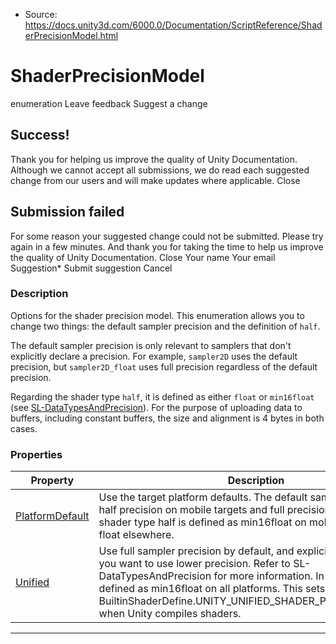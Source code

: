 * Source: https://docs.unity3d.com/6000.0/Documentation/ScriptReference/ShaderPrecisionModel.html

# ShaderPrecisionModel
enumeration
Leave feedback
Suggest a change
## Success!
Thank you for helping us improve the quality of Unity Documentation. Although we cannot accept all submissions, we do read each suggested change from our users and will make updates where applicable.
Close
## Submission failed
For some reason your suggested change could not be submitted. Please <a>try again</a> in a few minutes. And thank you for taking the time to help us improve the quality of Unity Documentation.
Close
Your name Your email Suggestion* Submit suggestion
Cancel
### Description
Options for the shader precision model.
This enumeration allows you to change two things: the default sampler precision and the definition of `half`.  
  
The default sampler precision is only relevant to samplers that don't explicitly declare a precision. For example, `sampler2D` uses the default precision, but `sampler2D_float` uses full precision regardless of the default precision.  
  
Regarding the shader type `half`, it is defined as either `float` or `min16float` (see [SL-DataTypesAndPrecision](https://docs.unity3d.com/6000.0/Documentation/Manual/SL-DataTypesAndPrecision.html)). For the purpose of uploading data to buffers, including constant buffers, the size and alignment is 4 bytes in both cases. 
### Properties
Property | Description  
---|---  
[PlatformDefault](https://docs.unity3d.com/6000.0/Documentation/ScriptReference/ShaderPrecisionModel.PlatformDefault.html) | Use the target platform defaults. The default sampler precision is half precision on mobile targets and full precision elsewhere. Also, shader type half is defined as min16float on mobile targets and float elsewhere.  
[Unified](https://docs.unity3d.com/6000.0/Documentation/ScriptReference/ShaderPrecisionModel.Unified.html) | Use full sampler precision by default, and explicitly declare when you want to use lower precision. Refer to SL-DataTypesAndPrecision for more information. In addition, half is defined as min16float on all platforms. This sets BuiltinShaderDefine.UNITY_UNIFIED_SHADER_PRECISION_MODEL when Unity compiles shaders.  
* * *
